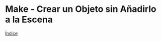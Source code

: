 # Make - Crear un Objeto sin Añadirlo a la Escena

[Índice](https://github.com/mishicoder/KaboomDoc-ES-/blob/main/doc/1.%20Introduccion/0.%20Indice.md)
